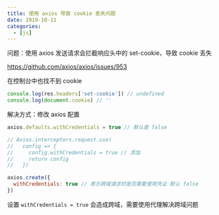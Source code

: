 ```yaml
---
title: 使用 axios 导致 cookie 丢失问题
date: 2019-10-11
categories:
  - [js]
---
```


问题：使用 axios 发送请求会拦截响应头中的 set-cookie，导致 cookie 丢失

https://github.com/axios/axios/issues/953

在控制台中也找不到 cookie

```js
console.log(res.headers['set-cookie']) // undefined
console.log(document.cookie) // ''
```

解决方式：修改 axios 配置

```js
axios.defaults.withCredentials = true // 默认是 false

// Axios.interceptors.request.use(
//   config => {
//     config.withCredentials = true // 添加
//     return config
//   })

axios.create({
  withCredentials: true // 表示跨域请求时是否需要使用凭证 默认 false
})
```

设置 `withCredentials = true` 会造成跨域，需要使用代理解决跨域问题
